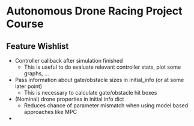 # Autonomous Drone Racing Project Course

## Feature Wishlist
- Controller callback after simulation finished
  - This is useful to do evaluate relevant controller stats, plot some graphs, ...
- Pass information about gate/obstacle sizes in initial_info (or at some later point)
  - This is necessary to calculate gate/obstacle hit boxes
- (Nominal) drone properties in initial info dict
  - Reduces chance of parameter mismatch when using model based approaches like MPC
- 